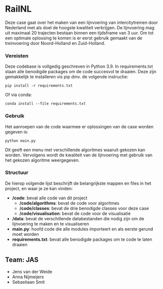 # RailNL
Deze case gaat over het maken van een lijnvoering van intercitytreinen door Nederland met als doel de hoogste kwaliteit verkrijgen. De lijnvoering mag uit maximaal 20 trajecten bestaan binnen een tijdsframe van 3 uur. Om tot een optimale oplossing te komen is er eerst gebruik gemaakt van de treinvoering door Noord-Holland en Zuid-Holland.


### Vereisten
Deze codebase is vollgedig geschreven in Python 3.9. In requirements.txt staan alle benodigde packages om de code succesvol te draaien. Deze zijn gemakkelijk te installeren vis pip dmv. de volgende instructie:

```pip install -r requirements.txt``` 

Of via conda: 

```conda install --file requirements.txt```

### Gebruik
Het aanroepen van de code waarmee er oplossingen van de case worden gegeven is:

```python main.py```

Dit geeft een menu met verschillende algoritmes waaruit gekozen kan worden. 
Vervolgens wordt de kwaliteit van de lijnvoering met gebruik van het gekozen algoritme weergegeven.

### Structuur

De hierop volgende lijst beschrijft de belangrijkste mappen en files in het project, en waar je ze kan vinden:

- **/code**: bevat alle code van dit project
  - **/code/algorithms**: bevat de code voor algoritmes
  - **/code/classes**: bevat de drie benodigde classes voor deze case
  - **/code/visualisation**: bevat de code voor de visualisatie
- **/data**: bevat de verschillende databestanden die nodig zijn om de lijnvoering te maken en te visualiseren
- **main.py**: hoofd code die alle modules importeert en als eerste gerund moet worden
- **requirements.txt**: bevat alle benodigde packages om te code te laten draaien


## Team: JAS
* Jens van der Weide
* Anna Nijmeijers
* Sebastiaan Smit
